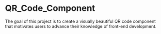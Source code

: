 # QR_Code_Component
The goal of this project is to create a visually beautiful QR code component that motivates users to advance their knowledge of front-end development.
